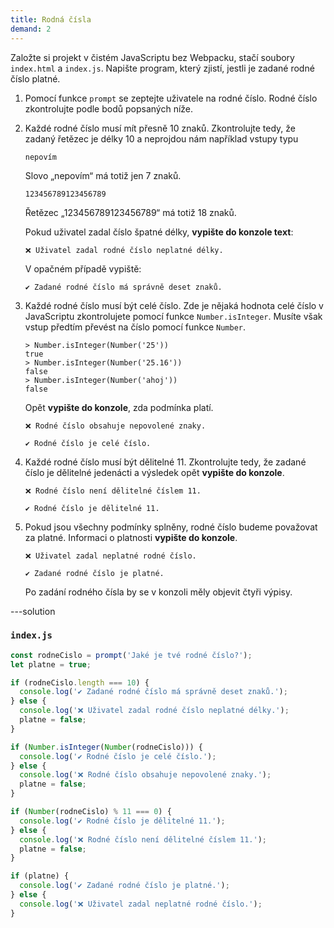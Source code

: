 ```yaml
---
title: Rodná čísla
demand: 2
---
```


Založte si projekt v čistém JavaScriptu bez Webpacku, stačí soubory `index.html` a `index.js`. Napište program, který zjistí, jestli je zadané rodné číslo platné.

1. Pomocí funkce `prompt` se zeptejte uživatele na rodné číslo. Rodné číslo zkontrolujte podle bodů popsaných níže.
1. Každé rodné číslo musí mít přesně 10 znaků. Zkontrolujte tedy, že zadaný řetězec je délky 10 a neprojdou nám například vstupy typu

   ```text
   nepovím
   ```

   Slovo „nepovím“ má totiž jen 7 znaků.

   ```text
   123456789123456789
   ```

   Řetězec „123456789123456789“ má totiž 18 znaků.

   Pokud uživatel zadal číslo špatné délky, **vypište do konzole text**:

   ```text
   ❌ Uživatel zadal rodné číslo neplatné délky.
   ```

   V opačném případě vypiště:

   ```text
   ✔️ Zadané rodné číslo má správně deset znaků.
   ```

1. Každé rodné číslo musí být celé číslo. Zde je nějaká hodnota celé číslo v JavaScriptu zkontrolujete pomocí funkce `Number.isInteger`. Musíte však vstup předtím převést na číslo pomocí funkce `Number`.

   ```text
   > Number.isInteger(Number('25'))
   true
   > Number.isInteger(Number('25.16'))
   false
   > Number.isInteger(Number('ahoj'))
   false
   ```

   Opět **vypište do konzole**, zda podmínka platí.

   ```text
   ❌ Rodné číslo obsahuje nepovolené znaky.
   ```

   ```text
   ✔️ Rodné číslo je celé číslo.
   ```

1. Každé rodné číslo musí být dělitelné 11. Zkontrolujte tedy, že zadané číslo je dělitelné jedenácti a výsledek opět **vypište do konzole**.

   ```text
   ❌ Rodné číslo není dělitelné číslem 11.
   ```

   ```text
   ✔️ Rodné číslo je dělitelné 11.
   ```

1. Pokud jsou všechny podmínky splněny, rodné číslo budeme považovat za platné. Informaci o platnosti **vypište do konzole**.

   ```text
   ❌ Uživatel zadal neplatné rodné číslo.
   ```

   ```text
   ✔️ Zadané rodné číslo je platné.
   ```

   Po zadání rodného čísla by se v konzoli měly objevit čtyři výpisy.

---solution

### `index.js`

```js
const rodneCislo = prompt('Jaké je tvé rodné číslo?');
let platne = true;

if (rodneCislo.length === 10) {
  console.log('✔️ Zadané rodné číslo má správně deset znaků.');
} else {
  console.log('❌ Uživatel zadal rodné číslo neplatné délky.');
  platne = false;
}

if (Number.isInteger(Number(rodneCislo))) {
  console.log('✔️ Rodné číslo je celé číslo.');
} else {
  console.log('❌ Rodné číslo obsahuje nepovolené znaky.');
  platne = false;
}

if (Number(rodneCislo) % 11 === 0) {
  console.log('✔️ Rodné číslo je dělitelné 11.');
} else {
  console.log('❌ Rodné číslo není dělitelné číslem 11.');
  platne = false;
}

if (platne) {
  console.log('✔️ Zadané rodné číslo je platné.');
} else {
  console.log('❌ Uživatel zadal neplatné rodné číslo.');
}
```
